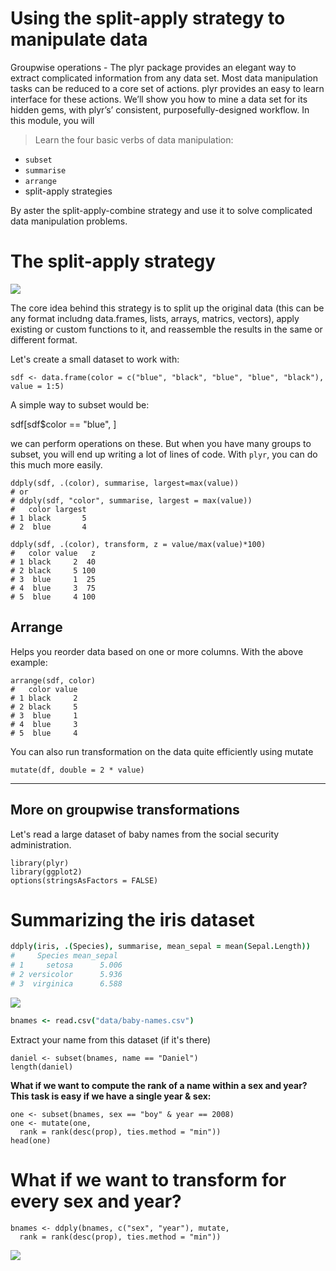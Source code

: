 # Using the split-apply strategy to manipulate data

Groupwise operations - The plyr package provides an elegant way to extract complicated information from any data set. Most data manipulation tasks can be reduced to a core set of actions. plyr provides an easy to learn interface for these actions. We’ll show you how to mine a data set for its hidden gems, with plyr’s’ consistent, purposefully-designed workflow. In this module, you will

> Learn the four basic verbs of data manipulation: 

* `subset`
* `summarise`
*  `arrange`
*  split-apply strategies

By aster the split-apply-combine strategy and use it to solve complicated data manipulation problems.

# The split-apply strategy

![](splitapply.png)

The core idea behind this strategy is to split up the original data (this can be any format includng data.frames, lists, arrays, matrics, vectors), apply existing or custom functions to it, and reassemble the results in the same or different format.


Let's create a small dataset to work with:

```
sdf <- data.frame(color = c("blue", "black", "blue", "blue", "black"), value = 1:5)
```

A simple way to subset would be:

sdf[sdf$color == "blue", ]

we can perform operations on these. But when you have many groups to subset, you will end up writing a lot of lines of code. With `plyr`, you can do this much more easily.

```
ddply(sdf, .(color), summarise, largest=max(value))
# or 
# ddply(sdf, "color", summarise, largest = max(value))
#   color largest
# 1 black       5
# 2  blue       4
```


```
ddply(sdf, .(color), transform, z = value/max(value)*100)
#   color value   z
# 1 black     2  40
# 2 black     5 100
# 3  blue     1  25
# 4  blue     3  75
# 5  blue     4 100
```

## Arrange 

Helps you reorder data based on one or more columns. With the above example:

```
arrange(sdf, color)
#   color value
# 1 black     2
# 2 black     5
# 3  blue     1
# 4  blue     3
# 5  blue     4
```

You can also run transformation on the data quite efficiently using mutate

```
mutate(df, double = 2 * value)
```

---

## More on groupwise transformations

Let's read a large dataset of baby names from the social security administration.

```
library(plyr)
library(ggplot2)
options(stringsAsFactors = FALSE)
```

# Summarizing the iris dataset

```coffee
ddply(iris, .(Species), summarise, mean_sepal = mean(Sepal.Length))
#     Species mean_sepal
# 1     setosa      5.006
# 2 versicolor      5.936
# 3  virginica      6.588
```

![](sac_full.png)


```coffee
bnames <- read.csv("data/baby-names.csv")
```

Extract your name from this dataset (if it's there)

```
daniel <- subset(bnames, name == "Daniel")
length(daniel)
```

 **What if we want to compute the rank of a name
  within a sex and year? 
  This task is easy if we have a single year & sex:**

```
one <- subset(bnames, sex == "boy" & year == 2008)
one <- mutate(one,
  rank = rank(desc(prop), ties.method = "min"))
head(one)
```

# What if we want to transform for every sex and year?

```
bnames <- ddply(bnames, c("sex", "year"), mutate,
  rank = rank(desc(prop), ties.method = "min"))
```

![](full_apply_suite.png)






